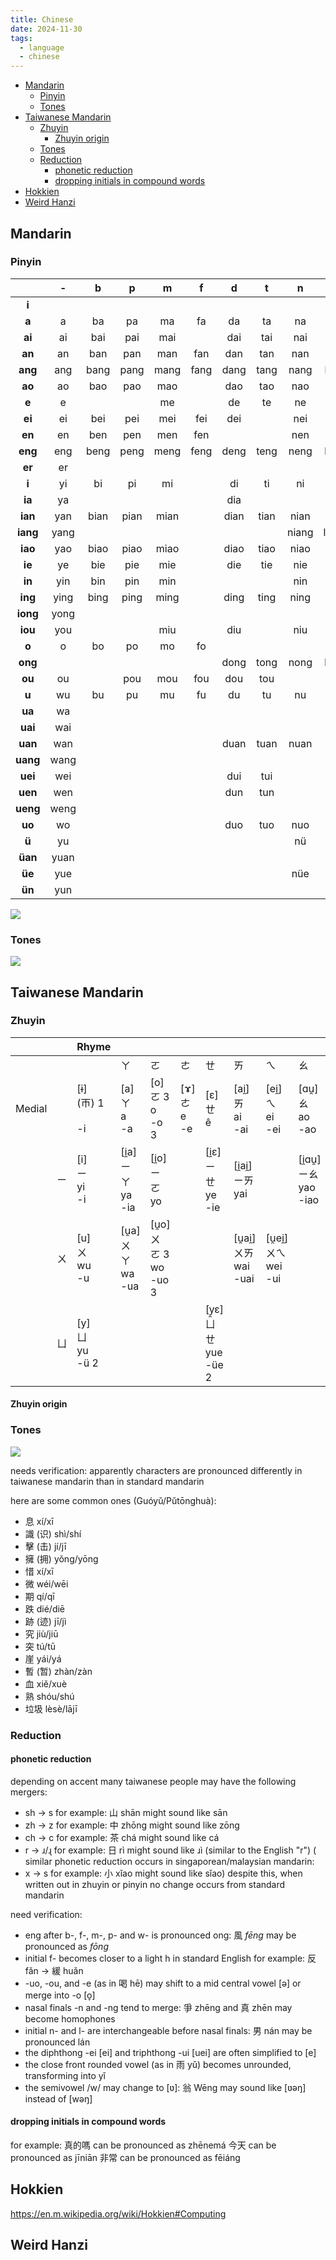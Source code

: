 ```yaml
---
title: Chinese
date: 2024-11-30
tags:
  - language
  - chinese
---
```

- [Mandarin](#mandarin)
  - [Pinyin](#pinyin)
  - [Tones](#tones)
- [Taiwanese Mandarin](#taiwanese-mandarin)
  - [Zhuyin](#zhuyin)
    - [Zhuyin origin](#zhuyin-origin)
  - [Tones](#tones-1)
  - [Reduction](#reduction)
    - [phonetic reduction](#phonetic-reduction)
    - [dropping initials in compound words](#dropping-initials-in-compound-words)
- [Hokkien](#hokkien)
- [Weird Hanzi](#weird-hanzi)


## Mandarin

### Pinyin

|          |   -   | **b** | **p** | **m** | **f** | **d** | **t** | **n** | **l** | **g** | **k** | **h** | **j** | **q** | **x** | **z** | **c** | **s** | **zh** | **ch** | **sh** | **r** |
| :------: | :---: | :---: | :---: | :---: | :---: | :---: | :---: | :---: | :---: | :---: | :---: | :---: | :---: | :---: | :---: | :---: | :---: | :---: | :----: | :----: | :----: | :---: |
|  **i**   |       |       |       |       |       |       |       |       |       |       |       |       |       |       |       |  zi   |  ci   |  si   |  zhi   |  chi   |  shi   |  ri   |
|  **a**   |   a   |  ba   |  pa   |  ma   |  fa   |  da   |  ta   |  na   |  la   |  ga   |  ka   |  ha   |       |       |       |  za   |  ca   |  sa   |  zha   |  cha   |  sha   |       |
|  **ai**  |  ai   |  bai  |  pai  |  mai  |       |  dai  |  tai  |  nai  |  lai  |  gai  |  kai  |  hai  |       |       |       |  zai  |  cai  |  sai  |  zhai  |  chai  |  shai  |       |
|  **an**  |  an   |  ban  |  pan  |  man  |  fan  |  dan  |  tan  |  nan  |  lan  |  gan  |  kan  |  han  |       |       |       |  zan  |  can  |  san  |  zhan  |  chan  |  shan  |  ran  |
| **ang**  |  ang  | bang  | pang  | mang  | fang  | dang  | tang  | nang  | lang  | gang  | kang  | hang  |       |       |       | zang  | cang  | sang  | zhang  | chang  | shang  | rang  |
|  **ao**  |  ao   |  bao  |  pao  |  mao  |       |  dao  |  tao  |  nao  |  lao  |  gao  |  kao  |  hao  |       |       |       |  zao  |  cao  |  sao  |  zhao  |  chao  |  shao  |  rao  |
|  **e**   |   e   |       |       |  me   |       |  de   |  te   |  ne   |  le   |  ge   |  ke   |  he   |       |       |       |  ze   |  ce   |  se   |  zhe   |  che   |  she   |  re   |
|  **ei**  |  ei   |  bei  |  pei  |  mei  |  fei  |  dei  |       |  nei  |  lei  |  gei  |       |  hei  |       |       |       |  zei  |       |       |  zhei  |        |  shei  |       |
|  **en**  |  en   |  ben  |  pen  |  men  |  fen  |       |       |  nen  |       |  gen  |  ken  |  hen  |       |       |       |  zen  |  cen  |  sen  |  zhen  |  chen  |  shen  |  ren  |
| **eng**  |  eng  | beng  | peng  | meng  | feng  | deng  | teng  | neng  | leng  | geng  | keng  | heng  |       |       |       | zeng  | ceng  | seng  | zheng  | cheng  | sheng  | reng  |
|  **er**  |  er   |       |       |       |       |       |       |       |       |       |       |       |       |       |       |       |       |       |        |        |        |       |
|  **i**   |  yi   |  bi   |  pi   |  mi   |       |  di   |  ti   |  ni   |  li   |       |       |       |  ji   |  qi   |  xi   |       |       |       |        |        |        |       |
|  **ia**  |  ya   |       |       |       |       |  dia  |       |       |  lia  |       |       |       |  jia  |  qia  |  xia  |       |       |       |        |        |        |       |
| **ian**  |  yan  | bian  | pian  | mian  |       | dian  | tian  | nian  | lian  |       |       |       | jian  | qian  | xian  |       |       |       |        |        |        |       |
| **iang** | yang  |       |       |       |       |       |       | niang | liang |       |       |       | jiang | qiang | xiang |       |       |       |        |        |        |       |
| **iao**  |  yao  | biao  | piao  | miao  |       | diao  | tiao  | niao  | liao  |       |       |       | jiao  | qiao  | xiao  |       |       |       |        |        |        |       |
|  **ie**  |  ye   |  bie  |  pie  |  mie  |       |  die  |  tie  |  nie  |  lie  |       |       |       |  jie  |  qie  |  xie  |       |       |       |        |        |        |       |
|  **in**  |  yin  |  bin  |  pin  |  min  |       |       |       |  nin  |  lin  |       |       |       |  jin  |  qin  |  xin  |       |       |       |        |        |        |       |
| **ing**  | ying  | bing  | ping  | ming  |       | ding  | ting  | ning  | ling  |       |       |       | jing  | qing  | xing  |       |       |       |        |        |        |       |
| **iong** | yong  |       |       |       |       |       |       |       |       |       |       |       | jiong | qiong | xiong |       |       |       |        |        |        |       |
| **iou**  |  you  |       |       |  miu  |       |  diu  |       |  niu  |  liu  |       |       |       |  jiu  |  qiu  |  xiu  |       |       |       |        |        |        |       |
|  **o**   |   o   |  bo   |  po   |  mo   |  fo   |       |       |       |       |       |       |       |       |       |       |       |       |       |        |        |        |       |
| **ong**  |       |       |       |       |       | dong  | tong  | nong  | long  | gong  | kong  | hong  |       |       |       | zong  | cong  | song  | zhong  | chong  |        | rong  |
|  **ou**  |  ou   |       |  pou  |  mou  |  fou  |  dou  |  tou  |       |  lou  |  gou  |  kou  |  hou  |       |       |       |  zou  |  cou  |  sou  |  zhou  |  chou  |  shou  |  rou  |
|  **u**   |  wu   |  bu   |  pu   |  mu   |  fu   |  du   |  tu   |  nu   |  lu   |  gu   |  ku   |  hu   |       |       |       |  zu   |  cu   |  su   |  zhu   |  chu   |  shu   |  ru   |
|  **ua**  |  wa   |       |       |       |       |       |       |       |       |  gua  |  kua  |  hua  |       |       |       |       |       |       |  zhua  |        |  shua  |       |
| **uai**  |  wai  |       |       |       |       |       |       |       |       | guai  | kuai  | huai  |       |       |       |       |       |       | zhuai  | chuai  | shuai  |       |
| **uan**  |  wan  |       |       |       |       | duan  | tuan  | nuan  | luan  | guan  | kuan  | huan  |       |       |       | zuan  | cuan  | suan  | zhuan  | chuan  | shuan  | ruan  |
| **uang** | wang  |       |       |       |       |       |       |       |       | guang | kuang | huang |       |       |       |       |       |       | zhuang | chuang | shuang |       |
| **uei**  |  wei  |       |       |       |       |  dui  |  tui  |       |       |  gui  |  kui  |  hui  |       |       |       |  zui  |  cui  |  sui  |  zhui  |  chui  |  shui  |  rui  |
| **uen**  |  wen  |       |       |       |       |  dun  |  tun  |       |  lun  |  gun  |  kun  |  hun  |       |       |       |  zun  |  cun  |  sun  |  zhun  |  chun  |  shun  |  run  |
| **ueng** | weng  |       |       |       |       |       |       |       |       |       |       |       |       |       |       |       |       |       |        |        |        |       |
|  **uo**  |  wo   |       |       |       |       |  duo  |  tuo  |  nuo  |  luo  |  guo  |  kuo  |  huo  |       |       |       |  zuo  |  cuo  |  suo  |  zhuo  |  chuo  |  shuo  |  ruo  |
|  **ü**   |  yu   |       |       |       |       |       |       |  nü   |  lü   |       |       |       |  ju   |  qu   |  xu   |       |       |       |        |        |        |       |
| **üan**  | yuan  |       |       |       |       |       |       |       |       |       |       |       | juan  | quan  | xuan  |       |       |       |        |        |        |       |
|  **üe**  |  yue  |       |       |       |       |       |       |  nüe  |  lüe  |       |       |       |  jue  |  que  |  xue  |       |       |       |        |        |        |       |
|  **ün**  |  yun  |       |       |       |       |       |       |       |       |       |       |       |  jun  |  qun  |  xun  |       |       |       |        |        |        |       |

![](misc/media/chinese_sounds.png)
### Tones
![](misc/media/beijing_tones.png)

## Taiwanese Mandarin

### Zhuyin

|        |     | Rhyme                         |                                 |                                     |                            |                                    |                                    |                                   |                                    |                                   |                                       |                                    |                                      |                                             |                      |
| ------ | --- | ----------------------------- | ------------------------------- | ----------------------------------- | -------------------------- | ---------------------------------- | ---------------------------------- | --------------------------------- | ---------------------------------- | --------------------------------- | ------------------------------------- | ---------------------------------- | ------------------------------------ | ------------------------------------------- | -------------------- |
|        |     |                               | ㄚ                              | ㄛ                                  | ㄜ                         | ㄝ                                 | ㄞ                                 | ㄟ                                | ㄠ                                 | ㄡ                                | ㄢ                                    | ㄣ                                 | ㄤ                                   | ㄥ                                          | ㄦ                   |
| Medial |     | [ɨ]  <br>(ㄭ) 1  <br>  <br>-i | [a]  <br>ㄚ  <br>a  <br>-a      | [o]  <br>ㄛ 3  <br>o  <br>-o 3      | [ɤ]  <br>ㄜ  <br>e  <br>-e | [ɛ]  <br>ㄝ  <br>ê                 | [ai̯]  <br>ㄞ  <br>ai  <br>-ai      | [ei̯]  <br>ㄟ  <br>ei  <br>-ei     | [ɑu̯]  <br>ㄠ  <br>ao  <br>-ao      | [ou̯]  <br>ㄡ  <br>ou  <br>-ou     | [an]  <br>ㄢ  <br>an  <br>-an         | [ən]  <br>ㄣ  <br>en  <br>-en      | [ɑŋ]  <br>ㄤ  <br>ang  <br>-ang      | [ɤŋ]  <br>ㄥ  <br>eng  <br>-eng             | [aɚ]  <br>ㄦ  <br>er |
|        | ㄧ  | [i]  <br>ㄧ  <br>yi  <br>-i   | [i̯a]  <br>ㄧㄚ  <br>ya  <br>-ia | [i̯o]  <br>ㄧㄛ  <br>yo              |                            | [i̯ɛ]  <br>ㄧㄝ  <br>ye  <br>-ie    | [i̯ai̯]  <br>ㄧㄞ  <br>yai           |                                   | [i̯ɑu̯]  <br>ㄧㄠ  <br>yao  <br>-iao | [i̯ou̯]  <br>ㄧㄡ  <br>you  <br>-iu | [i̯ɛn]  <br>ㄧㄢ  <br>yan  <br>-ian    | [in]  <br>ㄧㄣ  <br>yin  <br>-in   | [i̯ɑŋ]  <br>ㄧㄤ  <br>yang  <br>-iang | [iŋ]  <br>ㄧㄥ  <br>ying  <br>-ing          |                      |
|        | ㄨ  | [u]  <br>ㄨ  <br>wu  <br>-u   | [u̯a]  <br>ㄨㄚ  <br>wa  <br>-ua | [u̯o]  <br>ㄨㄛ 3  <br>wo  <br>-uo 3 |                            |                                    | [u̯ai̯]  <br>ㄨㄞ  <br>wai  <br>-uai | [u̯ei̯]  <br>ㄨㄟ  <br>wei  <br>-ui |                                    |                                   | [u̯an]  <br>ㄨㄢ  <br>wan  <br>-uan    | [u̯ən]  <br>ㄨㄣ  <br>wen  <br>-un  | [u̯ɑŋ]  <br>ㄨㄤ  <br>wang  <br>-uang | [u̯ɤŋ], [ʊŋ]  <br>ㄨㄥ  <br>weng  <br>-ong 4 |                      |
|        | ㄩ  | [y]  <br>ㄩ  <br>yu  <br>-ü 2 |                                 |                                     |                            | [y̯ɛ]  <br>ㄩㄝ  <br>yue  <br>-üe 2 |                                    |                                   |                                    |                                   | [y̯ɛn]  <br>ㄩㄢ  <br>yuan  <br>-üan 2 | [yn]  <br>ㄩㄣ  <br>yun  <br>-ün 2 |                                      | [i̯ʊŋ]  <br>ㄩㄥ  <br>yong  <br>-iong        |                      |

#### Zhuyin origin

### Tones

![](misc/media/taipei_tones.png)

needs verification:
apparently characters are pronounced differently in taiwanese mandarin than in standard mandarin

here are some common ones (Guóyǔ/Pǔtōnghuà):
- 息 xí/xī
- 識 (识) shì/shí
- 擊 (击) jí/jī
- 擁 (拥) yǒng/yōng
- 惜 xí/xī
- 微 wéi/wēi
- 期 qí/qī
- 跌 dié/diē
- 跡 (迹) jī/jì
- 究 jiù/jiū
- 突 tú/tū
- 崖 yái/yá
- 暫 (暂) zhàn/zàn
- 血 xiě/xuè
- 熟 shóu/shú
- 垃圾 lèsè/lājī


### Reduction
#### phonetic reduction
depending on accent many taiwanese people may have the following mergers:
- sh -> s for example: 山 shān might sound like sān
- zh -> z for example: 中 zhōng might sound like zōng
- ch -> c for example: 茶 chá might sound like cá
- r -> ɹ/ɻ for example: 日 rì might sound like ɹì (similar to the English "r")
( similar phonetic reduction occurs in singaporean/malaysian mandarin:
- x -> s for example: 小 xǐao might sound like sǐao)
despite this, when written out in zhuyin or pinyin no change occurs from standard mandarin

need verification:
- eng after b-, f-, m-, p- and w- is pronounced ong: 風 _fēng_ may be pronounced as _fōng_
- initial f- becomes closer to a light h in standard English for example: 反 fǎn → 緩 huǎn 
- -uo, -ou, and -e (as in 喝 hē) may shift to a mid central vowel [ə] or merge into -o [o̞]
- nasal finals -n and -ng tend to merge: 爭 zhēng and 真 zhēn may become homophones
- initial n- and l- are interchangeable before nasal finals: 男 nán may be pronounced lán
- the diphthong -ei [ei] and triphthong -ui [uei] are often simplified to [e]
- the close front rounded vowel (as in 雨 yǔ) becomes unrounded, transforming into yǐ
- the semivowel /w/ may change to [ʋ]: 翁 Wēng may sound like [ʋəŋ] instead of [wəŋ]

#### dropping initials in compound words

for example:
真的嗎 can be pronounced as zhēnemá
今天 can be pronounced as jīniān
非常 can be pronounced as fēiáng
 
## Hokkien

https://en.m.wikipedia.org/wiki/Hokkien#Computing

## Weird Hanzi